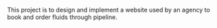 This project is to design and implement a website used by an agency to book and order fluids through pipeline.
